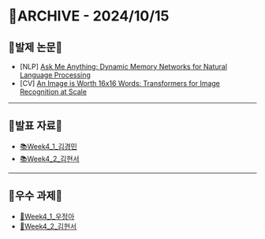 # 📁ARCHIVE - 2024/10/15

## 💚발제 논문💚  
- [NLP] [Ask Me Anything: Dynamic Memory Networks for Natural Language Processing](https://arxiv.org/pdf/1506.07285)
- [CV] [An Image is Worth 16x16 Words: Transformers for Image Recognition at Scale](https://arxiv.org/abs/2010.11929)
---

## 💚발표 자료💚
- [📚Week4_1_김경민](https://github.com/user-attachments/files/17369712/Week4_1_.pdf)
- [📚Week4_2_김현서](https://github.com/user-attachments/files/17369718/Week4_2_.pdf)



---

## 💚우수 과제💚
- [🌟Week4_1_우정아](https://dony-archive.tistory.com/32)
- [🌟Week4_2_김현서](https://victorious-barber-2e9.notion.site/An-Image-is-Worth-16x16-Words-Transformers-for-Image-Recognition-at-Scale-11d22042ea1c80b088a3ed60605ced21)
